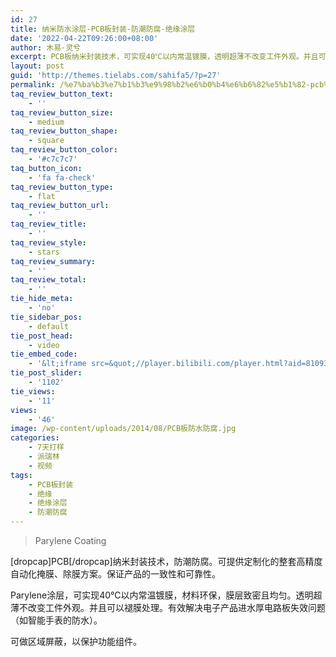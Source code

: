 ```yaml
---
id: 27
title: 纳米防水涂层-PCB板封装-防潮防腐-绝缘涂层
date: '2022-04-22T09:26:00+08:00'
author: 木易·灵兮
excerpt: PCB板纳米封装技术，可实现40℃以内常温镀膜，透明超薄不改变工件外观。并且可以褪膜处理。有效解决电子产品进水厚电路板失效问题。
layout: post
guid: 'http://themes.tielabs.com/sahifa5/?p=27'
permalink: /%e7%ba%b3%e7%b1%b3%e9%98%b2%e6%b0%b4%e6%b6%82%e5%b1%82-pcb%e6%9d%bf%e5%b0%81%e8%a3%85-%e9%98%b2%e6%bd%ae%e9%98%b2%e8%85%90-%e7%bb%9d%e7%bc%98%e6%b6%82%e5%b1%82/
taq_review_button_text:
    - ''
taq_review_button_size:
    - medium
taq_review_button_shape:
    - square
taq_review_button_color:
    - '#c7c7c7'
taq_button_icon:
    - 'fa fa-check'
taq_review_button_type:
    - flat
taq_review_button_url:
    - ''
taq_review_title:
    - ''
taq_review_style:
    - stars
taq_review_summary:
    - ''
taq_review_total:
    - ''
tie_hide_meta:
    - 'no'
tie_sidebar_pos:
    - default
tie_post_head:
    - video
tie_embed_code:
    - '&lt;iframe src=&quot;//player.bilibili.com/player.html?aid=810930334&amp;bvid=BV1F34y1e71H&amp;cid=583009266&amp;page=1&quot; scrolling=&quot;no&quot; border=&quot;0&quot; frameborder=&quot;no&quot; framespacing=&quot;0&quot; allowfullscreen=&quot;true&quot;width=&quot;100%&quot; height=&quot;400&quot;&gt; &lt;/iframe&gt;'
tie_post_slider:
    - '1102'
tie_views:
    - '11'
views:
    - '46'
image: /wp-content/uploads/2014/08/PCB板防水防腐.jpg
categories:
    - 7天打样
    - 派瑞林
    - 视频
tags:
    - PCB板封装
    - 绝缘
    - 绝缘涂层
    - 防潮防腐
---
```


> <span class="content-right_8Zs40">Parylene</span> Coating

\[dropcap\]PCB\[/dropcap\]纳米封装技术，防潮防腐。可提供定制化的整套高精度自动化掩膜、除膜方案。保证产品的一致性和可靠性。

<span class="content-right_8Zs40">Parylene涂层，可实现40℃以内常温镀膜，材料环保，膜层致密且均匀。透明超薄不改变工件外观。并且可以褪膜处理。有效解决电子产品进水厚电路板失效问题（如智能手表的防水）。</span>

可做区域屏蔽，以保护功能组件。